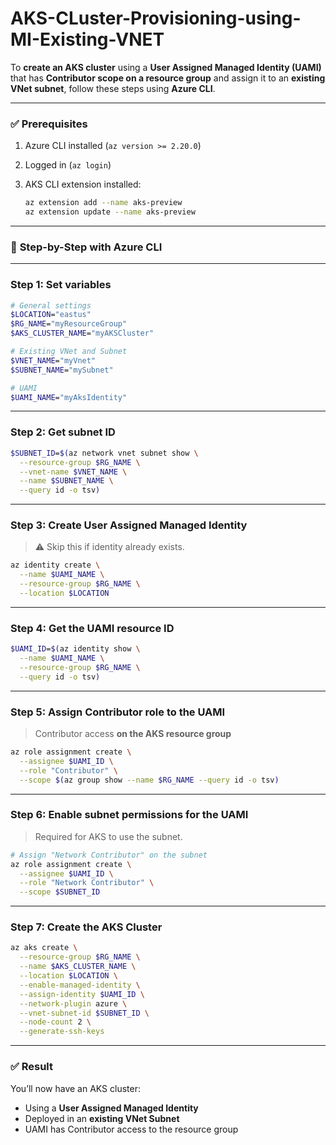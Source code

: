 # AKS-CLuster-Provisioning-using-MI-Existing-VNET


To **create an AKS cluster** using a **User Assigned Managed Identity (UAMI)** that has **Contributor scope on a resource group** and assign it to an **existing VNet subnet**, follow these steps using **Azure CLI**.

---

### ✅ **Prerequisites**

1. Azure CLI installed (`az version >= 2.20.0`)
2. Logged in (`az login`)
3. AKS CLI extension installed:

   ```bash
   az extension add --name aks-preview
   az extension update --name aks-preview
   ```

---

### 🔁 **Step-by-Step with Azure CLI**

---

### **Step 1: Set variables**

```bash
# General settings
$LOCATION="eastus"
$RG_NAME="myResourceGroup"
$AKS_CLUSTER_NAME="myAKSCluster"

# Existing VNet and Subnet
$VNET_NAME="myVnet"
$SUBNET_NAME="mySubnet"

# UAMI
$UAMI_NAME="myAksIdentity"
```

---

### **Step 2: Get subnet ID**

```bash
$SUBNET_ID=$(az network vnet subnet show \
  --resource-group $RG_NAME \
  --vnet-name $VNET_NAME \
  --name $SUBNET_NAME \
  --query id -o tsv)
```

---

### **Step 3: Create User Assigned Managed Identity**

> ⚠️ Skip this if identity already exists.

```bash
az identity create \
  --name $UAMI_NAME \
  --resource-group $RG_NAME \
  --location $LOCATION
```

---

### **Step 4: Get the UAMI resource ID**

```bash
$UAMI_ID=$(az identity show \
  --name $UAMI_NAME \
  --resource-group $RG_NAME \
  --query id -o tsv)
```

---

### **Step 5: Assign Contributor role to the UAMI**

> Contributor access **on the AKS resource group**

```bash
az role assignment create \
  --assignee $UAMI_ID \
  --role "Contributor" \
  --scope $(az group show --name $RG_NAME --query id -o tsv)
```

---

### **Step 6: Enable subnet permissions for the UAMI**

> Required for AKS to use the subnet.

```bash
# Assign "Network Contributor" on the subnet
az role assignment create \
  --assignee $UAMI_ID \
  --role "Network Contributor" \
  --scope $SUBNET_ID
```

---

### **Step 7: Create the AKS Cluster**

```bash
az aks create \
  --resource-group $RG_NAME \
  --name $AKS_CLUSTER_NAME \
  --location $LOCATION \
  --enable-managed-identity \
  --assign-identity $UAMI_ID \
  --network-plugin azure \
  --vnet-subnet-id $SUBNET_ID \
  --node-count 2 \
  --generate-ssh-keys
```

---

### ✅ **Result**

You’ll now have an AKS cluster:

* Using a **User Assigned Managed Identity**
* Deployed in an **existing VNet Subnet**
* UAMI has Contributor access to the resource group

